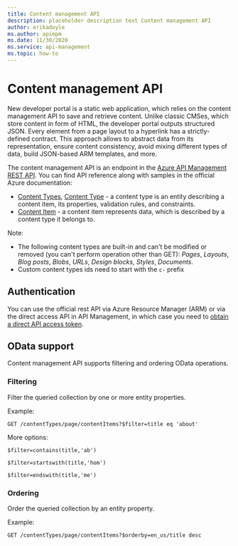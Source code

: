 ```yaml
---
title: Content management API
description: placeholder description text Content management API
author: erikadoyle
ms.author: apimpm
ms.date: 11/30/2020
ms.service: api-management
ms.topic: how-to
---
```


# Content management API

New developer portal is a static web application, which relies on the content management API to save and retrieve content. Unlike classic CMSes, which store content in form of HTML, the developer portal outputs structured JSON. Every element from a page layout to a hyperlink has a strictly-defined contract. This approach allows to abstract data from its representation, ensure content consistency, avoid mixing different types of data, build JSON-based ARM templates, and more.

The content management API is an endpoint in the [Azure API Management REST API](/rest/api/apimanagement/apimanagementrest/api-management-rest). You can find API reference along with samples in the official Azure documentation:

- [Content Types](/rest/api/apimanagement/2019-12-01/contenttypes), [Content Type](/rest/api/apimanagement/2019-12-01/contenttype) - a content type is an entity describing a content item, its properties, validation rules, and constraints.
- [Content Item](/rest/api/apimanagement/2019-12-01/contentitem) - a content item represents data, which is described by a content type it belongs to.

Note:

- The following content types are built-in and can't be modified or removed (you can't perform operation other than GET): *Pages*, *Layouts*, *Blog posts*, *Blobs*, *URLs*, *Design blocks*, *Styles*, *Documents*.
- Custom content types ids need to start with the `c-` prefix

## Authentication

You can use the official rest API via Azure Resource Manager (ARM) or via the direct access API in API Management, in which case you need to [obtain a direct API access token](/rest/api/apimanagement/apimanagementrest/azure-api-management-rest-api-authentication).

## OData support

Content management API supports filtering and ordering OData operations.

### Filtering

Filter the queried collection by one or more entity properties.

Example:

```
GET /contentTypes/page/contentItems?$filter=title eq 'about'
```

More options:

```
$filter=contains(title,'ab')
```

```
$filter=startswith(title,'hom')
```

```
$filter=endswith(title,'me')
```

### Ordering

Order the queried collection by an entity property.

Example:

```
GET /contentTypes/page/contentItems?$orderby=en_us/title desc
```
